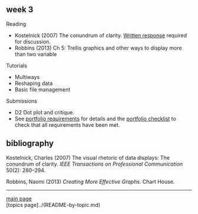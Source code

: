 
week 3
------

Reading

-   Kostelnick (2007) The conundrum of clarity. [Written response](read-01_reading-response-form.pdf) required for discussion.
-   Robbins (2013) Ch 5: Trellis graphics and other ways to display more than two variable

Tutorials

-   Multiways
-   Reshaping data
-   Basic file management

Submissions

-   D2 Dot plot and critique.
-   See [portfolio requirements](folio-01_portfolio-requirements.md) for details and the [portfolio checklist](folio-02_portfolio-checklist.pdf) to check that all requirements have been met.

bibliography
------------

Kostelnick, Charles (2007) The visual rhetoric of data displays: The conundrum of clarity. *IEEE Transactions on Professional Communication* 50(2): 280–294.

Robbins, Naomi (2013) *Creating More Effective Graphs*. Chart House.

------------------------------------------------------------------------

[main page](../README.md)<br> \[topics page\]../(README-by-topic.md)
